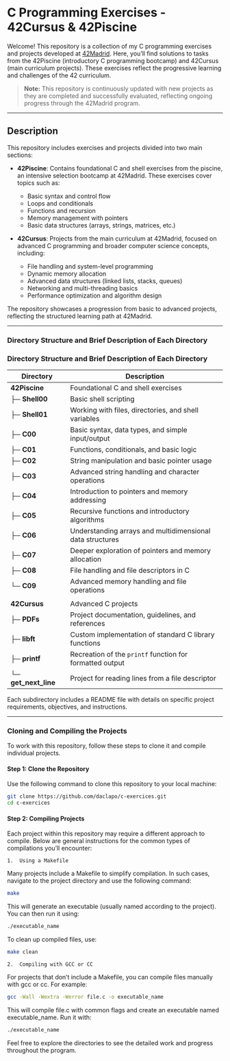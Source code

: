 # C Programming Exercises - 42Cursus & 42Piscine

Welcome! This repository is a collection of my C programming exercises and projects developed at [42Madrid](https://www.42madrid.com). Here, you’ll find solutions to tasks from the 42Piscine (introductory C programming bootcamp) and 42Cursus (main curriculum projects). These exercises reflect the progressive learning and challenges of the 42 curriculum.

> **Note:** This repository is continuously updated with new projects as they are completed and successfully evaluated, reflecting ongoing progress through the 42Madrid program.

---

## Description

This repository includes exercises and projects divided into two main sections:

- **42Piscine**: Contains foundational C and shell exercises from the piscine, an intensive selection bootcamp at 42Madrid. These exercises cover topics such as:
  - Basic syntax and control flow
  - Loops and conditionals
  - Functions and recursion
  - Memory management with pointers
  - Basic data structures (arrays, strings, matrices, etc.)

- **42Cursus**: Projects from the main curriculum at 42Madrid, focused on advanced C programming and broader computer science concepts, including:
  - File handling and system-level programming
  - Dynamic memory allocation
  - Advanced data structures (linked lists, stacks, queues)
  - Networking and multi-threading basics
  - Performance optimization and algorithm design

The repository showcases a progression from basic to advanced projects, reflecting the structured learning path at 42Madrid.


---

### Directory Structure and Brief Description of Each Directory 


### Directory Structure and Brief Description of Each Directory 

| **Directory**          | **Description**                                                |
|--------------------|------------------------------------------------------------|
| **42Piscine**      | Foundational C and shell exercises                         |
| ├─ **Shell00**     | Basic shell scripting                                      |
| ├─ **Shell01**     | Working with files, directories, and shell variables       |
| ├─ **C00**         | Basic syntax, data types, and simple input/output         |
| ├─ **C01**         | Functions, conditionals, and basic logic                   |
| ├─ **C02**         | String manipulation and basic pointer usage                |
| ├─ **C03**         | Advanced string handling and character operations          |
| ├─ **C04**         | Introduction to pointers and memory addressing             |
| ├─ **C05**         | Recursive functions and introductory algorithms            |
| ├─ **C06**         | Understanding arrays and multidimensional data structures  |
| ├─ **C07**         | Deeper exploration of pointers and memory allocation       |
| ├─ **C08**         | File handling and file descriptors in C                    |
| └─ **C09**         | Advanced memory handling and file operations               |
|                    |                                                            |  
| **42Cursus**       | Advanced C projects                                        |
| ├─ **PDFs**        | Project documentation, guidelines, and references          |
| ├─ **libft**       | Custom implementation of standard C library functions      |
| ├─ **printf**      | Recreation of the `printf` function for formatted output   |
| └─ **get_next_line** | Project for reading lines from a file descriptor        |


Each subdirectory includes a README file with details on specific project requirements, objectives, and instructions.


---

### Cloning and Compiling the Projects

To work with this repository, follow these steps to clone it and compile individual projects.

#### Step 1: Clone the Repository

Use the following command to clone this repository to your local machine:
```bash
git clone https://github.com/daclapo/c-exercices.git
cd c-exercices
```

#### Step 2: Compiling Projects

Each project within this repository may require a different approach to compile. Below are general instructions for the common types of compilations you’ll encounter:

	1.	Using a Makefile
Many projects include a Makefile to simplify compilation. In such cases, navigate to the project directory and use the following command:
```bash
make
```

This will generate an executable (usually named according to the project). You can then run it using:
```bash
./executable_name
```

To clean up compiled files, use:
```bash
make clean
```

	2.	Compiling with GCC or CC
For projects that don’t include a Makefile, you can compile files manually with gcc or cc. For example:
```bash
gcc -Wall -Wextra -Werror file.c -o executable_name
```

This will compile file.c with common flags and create an executable named executable_name. Run it with:
```bash
./executable_name
```


Feel free to explore the directories to see the detailed work and progress throughout the program.

